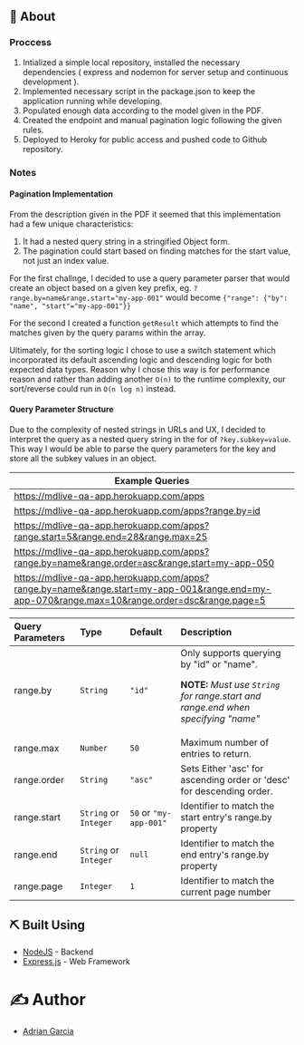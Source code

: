 ## 📙 About <a name = "about"></a>

### Proccess

1. Intialized a simple local repository, installed the necessary dependencies ( express and nodemon for server setup and continuous development ).
2. Implemented necessary script in the package.json to keep the application running while developing.
3. Populated enough data according to the model given in the PDF.
4. Created the endpoint and manual pagination logic following the given rules.
5. Deployed to Heroky for public access and pushed code to Github repository.

### Notes

#### Pagination Implementation

From the description given in the PDF it seemed that this implementation had a few unique characteristics:

1. It had a nested query string in a stringified Object form.
1. The pagination could start based on finding matches for the start value, not just an index value.

For the first challnge, I decided to use a query parameter parser that would create an object based on a given key prefix, eg. `?range.by=name&range.start="my-app-001"` would become `{"range": {"by": "name", "start"="my-app-001"}}`

For the second I created a function `getResult` which attempts to find the matches given by the query params within the array.

Ultimately, for the sorting logic I chose to use a switch statement which incorporated its default ascending logic and descending logic for both expected data types. Reason why I chose this way is for performance reason and rather than adding another `O(n)` to the runtime complexity, our sort/reverse could run in `O(n log n)` instead.

#### Query Parameter Structure

Due to the complexity of nested strings in URLs and UX, I decided to interpret the query as a nested query string in the for of `?key.subkey=value`.
This way I would be able to parse the query parameters for the key and store all the subkey values in an object.

| Example Queries                                                                                                     |
| ------------------------------------------------------------------------------------------------------------------- |
| https://mdlive-qa-app.herokuapp.com/apps                                                                            |
| https://mdlive-qa-app.herokuapp.com/apps?range.by=id                                                                |
| https://mdlive-qa-app.herokuapp.com/apps?range.start=5&range.end=28&range.max=25                                    |
| https://mdlive-qa-app.herokuapp.com/apps?range.by=name&range.order=asc&range.start=my-app-050                       |
| https://mdlive-qa-app.herokuapp.com/apps?range.by=name&range.start=my-app-001&range.end=my-app-070&range.max=10&range.order=dsc&range.page=5|

| Query Parameters | Type                  | Default                | Description                                                                                                                          |
| :--------------- | :-------------------- | :--------------------- | :----------------------------------------------------------------------------------------------------------------------------------- |
| range<i></i>.by  | `String`              | `"id"`                 | Only supports querying by "id" or "name". <p> **NOTE:** _Must use `String` for range.start and range.end when specifying "name"_</p> |
| range.max        | `Number`              | `50`                   | Maximum number of entries to return.                                                                                                 |
| range.order      | `String`              | `"asc"`                | Sets Either 'asc' for ascending order or 'desc' for descending order.                                                                |
| range.start      | `String` or `Integer` | `50` or `"my-app-001"` | Identifier to match the start entry's range<i></i>.by property                                                                       |
| range.end        | `String` or `Integer` | `null`                 | Identifier to match the end entry's range<i></i>.by property                                                                         |
| range.page       | `Integer`             | `1`                    | Identifier to match the current page number                                                                                          |

## ⛏️ Built Using <a name = "built_using"></a>

- [NodeJS](https://nodejs.org/) - Backend
- [Express.js](https://expressjs.com/) - Web Framework

# ✍️ Author <a name = "author"></a>

- [Adrian Garcia](https://github.com/gadrian99)
